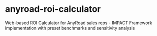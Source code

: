 # anyroad-roi-calculator
Web-based ROI Calculator for AnyRoad sales reps - IMPACT Framework implementation with preset benchmarks and sensitivity analysis

